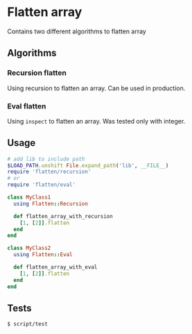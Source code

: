 # Flatten array

Contains two different algorithms to flatten array

## Algorithms

### Recursion flatten

Using recursion to flatten an array. Can be used in production.

### Eval flatten

Using `inspect` to flatten an array. Was tested only with integer.

## Usage

```ruby
# add lib to include path
$LOAD_PATH.unshift File.expand_path('lib', __FILE__)
require 'flatten/recursion'
# or
require 'flatten/eval'

class MyClass1
  using Flatten::Recursion

  def flatten_array_with_recursion
    [1, [2]].flatten
  end
end

class MyClass2
  using Flatten::Eval

  def flatten_array_with_eval
    [1, [2]].flatten
  end
end
```

## Tests

    $ script/test
